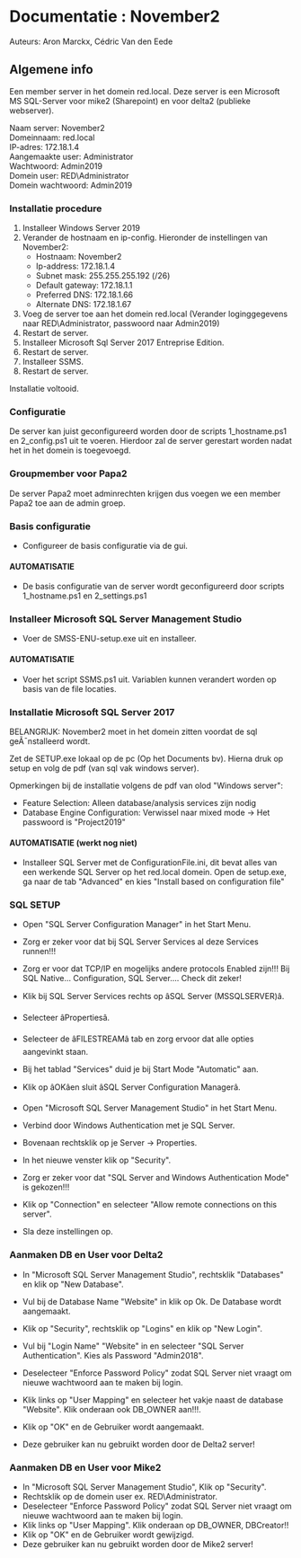 # Documentatie : November2

Auteurs: Aron Marckx, Cédric Van den Eede

## Algemene info

Een member server in het domein red.local. Deze server is een Microsoft MS SQL-Server
voor mike2 (Sharepoint) en voor delta2 (publieke webserver).

Naam server: November2 <br>
Domeinnaam: red.local <br>
IP-adres: 172.18.1.4 <br>
Aangemaakte user: Administrator <br>
Wachtwoord: Admin2019 <br>
Domein user: RED\Administrator <br>
Domein wachtwoord: Admin2019 <br>

### Installatie procedure

1. Installeer Windows Server 2019
2. Verander de hostnaam en ip-config.
   Hieronder de instellingen van November2:
   - Hostnaam: November2
   - Ip-address: 172.18.1.4
   - Subnet mask: 255.255.255.192 (/26)
   - Default gateway: 172.18.1.1
   - Preferred DNS: 172.18.1.66
   - Alternate DNS: 172.18.1.67
3. Voeg de server toe aan het domein red.local (Verander loginggegevens naar RED\Administrator, passwoord naar Admin2019)
4. Restart de server.
5. Installeer Microsoft Sql Server 2017 Entreprise Edition.
6. Restart de server.
7. Installeer SSMS.
8. Restart de server.

Installatie voltooid.

### Configuratie

De server kan juist geconfigureerd worden door de scripts 1_hostname.ps1 en 2_config.ps1 uit te voeren.
Hierdoor zal de server gerestart worden nadat het in het domein is toegevoegd.

### Groupmember voor Papa2

De server Papa2 moet adminrechten krijgen dus voegen we een member Papa2 toe aan de admin groep.

### Basis configuratie
- Configureer de basis configuratie via de gui.

#### AUTOMATISATIE
- De basis configuratie van de server wordt geconfigureerd door scripts 1_hostname.ps1 en 2_settings.ps1


### Installeer Microsoft SQL Server Management Studio
- Voer de SMSS-ENU-setup.exe uit en installeer.

#### AUTOMATISATIE
- Voer het script SSMS.ps1 uit. Variablen kunnen verandert worden op basis van de file locaties.


### Installatie Microsoft SQL Server 2017
BELANGRIJK: November2 moet in het domein zitten voordat de sql geÃ¯nstalleerd wordt. 


Zet de SETUP.exe lokaal op de pc (Op het Documents bv). Hierna druk op setup en volg de pdf (van sql vak windows server).

Opmerkingen bij de installatie volgens de pdf van olod "Windows server":
- Feature Selection: Alleen database/analysis services zijn nodig
- Database Engine Configuration: Verwissel naar mixed mode -> Het passwoord is "Project2019"

#### AUTOMATISATIE (werkt nog niet)
- Installeer SQL Server met de ConfigurationFile.ini, dit bevat alles van een werkende SQL Server op het red.local domein. Open de setup.exe, ga naar de tab "Advanced" en kies "Install based on configuration file"

### SQL SETUP
- Open "SQL Server Configuration Manager" in het Start Menu.
- Zorg er zeker voor dat bij SQL Server Services al deze Services runnen!!!
- Zorg er voor dat TCP/IP en mogelijks andere protocols Enabled zijn!!! Bij SQL Native... Configuration, SQL Server.... Check dit zeker!

- Klik bij SQL Server Services rechts op âSQL Server (MSSQLSERVER)â.
- Selecteer âPropertiesâ.
- Selecteer de âFILESTREAMâ tab en zorg ervoor dat alle opties aangevinkt staan.
- Bij het tablad "Services" duid je bij Start Mode "Automatic" aan.
- Klik op âOKâen sluit âSQL Server Configuration Managerâ.


- Open "Microsoft SQL Server Management Studio" in het Start Menu.
- Verbind door Windows Authentication met je SQL Server.
- Bovenaan rechtsklik op je Server -> Properties.
- In het nieuwe venster klik op "Security".
- Zorg er zeker voor dat "SQL Server and Windows Authentication Mode" is gekozen!!!


- Klik op "Connection" en selecteer "Allow remote connections on this server".
- Sla deze instellingen op.

### Aanmaken DB en User voor Delta2
- In "Microsoft SQL Server Management Studio", rechtsklik "Databases" en klik op "New Database".
- Vul bij de Database Name "Website" in klik op Ok. De Database wordt aangemaakt.


- Klik op "Security", rechtsklik op "Logins" en klik op "New Login".
- Vul bij "Login Name" "Website" in en selecteer "SQL Server Authentication". Kies als Password "Admin2018".
- Deselecteer "Enforce Password Policy" zodat SQL Server niet vraagt om nieuwe wachtwoord aan te maken bij login.


- Klik links op "User Mapping" en selecteer het vakje naast de database "Website". Klik onderaan ook DB_OWNER aan!!!.

- Klik op "OK" en de Gebruiker wordt aangemaakt.
- Deze gebruiker kan nu gebruikt worden door de Delta2 server!

### Aanmaken DB en User voor Mike2
- In "Microsoft SQL Server Management Studio", Klik op "Security".
- Rechtsklik op de domein user ex. RED\Administrator.
- Deselecteer "Enforce Password Policy" zodat SQL Server niet vraagt om nieuwe wachtwoord aan te maken bij login.
- Klik links op "User Mapping". Klik onderaan op DB_OWNER, DBCreator!!
- Klik op "OK" en de Gebruiker wordt gewijzigd.
- Deze gebruiker kan nu gebruikt worden door de Mike2 server!

